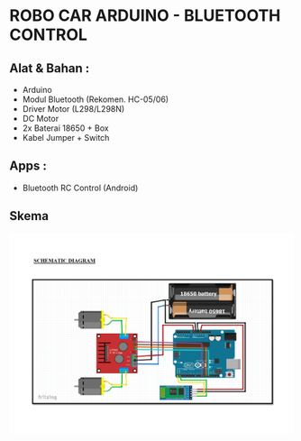 # ROBO CAR ARDUINO - BLUETOOTH CONTROL

## Alat & Bahan :
- Arduino
- Modul Bluetooth (Rekomen. HC-05/06)
- Driver Motor (L298/L298N)
- DC Motor
- 2x Baterai 18650 + Box
- Kabel Jumper + Switch

## Apps :
- Bluetooth RC Control (Android)

## Skema
![Skema](skema.jpg)